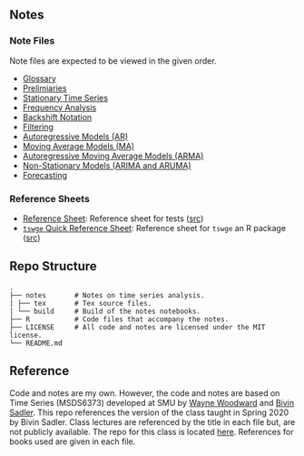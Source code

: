 ## Notes

### Note Files

Note files are expected to be viewed in the given order.

* [Glossary](./notes/build/glossary.pdf)
* [Prelimiaries](./notes/build/preliminaries.pdf)
* [Stationary Time Series](./notes/build/stationarity.pdf)
* [Frequency Analysis](./notes/build/frequency_domain.pdf)
* [Backshift Notation](./notes/build/backshift_operator.pdf)
* [Filtering](./notes/build/filtering.pdf)
* [Autoregressive Models (AR)](./notes/build/autoregressive_models.pdf)
* [Moving Average Models (MA)](./notes/build/moving_average_models.pdf)
* [Autoregressive Moving Average Models (ARMA)](./notes/build/arma_models.pdf)
* [Non-Stationary Models (ARIMA and ARUMA)](./notes/build/arima_aruma_models.pdf)
* [Forecasting](./notes/build/forecasting.pdf)

### Reference Sheets

* [Reference Sheet](./notes/reference_sheet.pdf): Reference sheet for tests ([src](./notes/tex/reference_sheet.tex))
* [`tswge` Quick Reference Sheet](./notes/tswge_quick_reference.pdf): Reference sheet for `tswge` an R package ([src](./notes/tex/tswge_quick_reference.tex))

## Repo Structure
    .
    ├── notes       # Notes on time series analysis.
    | ├── tex       # Tex source files.
    | └── build     # Build of the notes notebooks.
    ├── R           # Code files that accompany the notes.
    ├── LICENSE     # All code and notes are licensed under the MIT license.
    └── README.md

## Reference

Code and notes are my own.
However, the code and notes are based on Time Series (MSDS6373) developed at SMU by [Wayne Woodward](https://sites.smu.edu/des/registrar/RetiredFaculty/?a=bio&pid=101&name=Wayne%20Woodward) and [Bivin Sadler](https://www.linkedin.com/in/bivin-sadler-89825812/). 
This repo references the version of the class taught in Spring 2020 by Bivin Sadler.
Class lectures are referenced by the title in each file but, are not publicly available.
The repo for this class is located [here](https://github.com/BivinSadler/MSDS-6373-Time-Series).
References for books used are given in each file.
